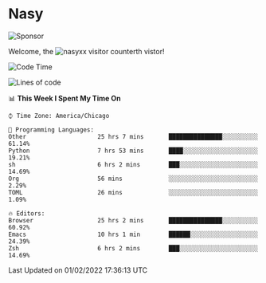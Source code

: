 # Nasy

<!--
<p align="center">
<img height="200" src="https://github-readme-stats.vercel.app/api?username=nasyxx&count_private=true&show_icons=true&theme=dracula&include_all_commits=true"/>
<img height="200" src="https://github-readme-stats.vercel.app/api/top-langs/?username=nasyxx&theme=dracula&hide=html,jupyter+notebook&count_private=true&show_icons=true"/>
</p>

  
----------------
-->

![Sponsor](https://img.shields.io/static/v1.svg?label=Sponsor&message=%E2%9D%A4&logo=GitHub&style=flat&color=pink)
 
Welcome, the ![nasyxx visitor counter](https://count.getloli.com/get/@nasyxx?theme=rule34)th vistor!
 
<!--START_SECTION:waka-->
![Code Time](http://img.shields.io/badge/Code%20Time-1%2C834%20hrs%2020%20mins-blue)

![Lines of code](https://img.shields.io/badge/From%20Hello%20World%20I%27ve%20Written-5%20Million%20lines%20of%20code-blue)

📊 **This Week I Spent My Time On** 

```text
⌚︎ Time Zone: America/Chicago

💬 Programming Languages: 
Other                    25 hrs 7 mins       ███████████████░░░░░░░░░░   61.14% 
Python                   7 hrs 53 mins       ████░░░░░░░░░░░░░░░░░░░░░   19.21% 
sh                       6 hrs 2 mins        ███░░░░░░░░░░░░░░░░░░░░░░   14.69% 
Org                      56 mins             ░░░░░░░░░░░░░░░░░░░░░░░░░   2.29% 
TOML                     26 mins             ░░░░░░░░░░░░░░░░░░░░░░░░░   1.09%

🔥 Editors: 
Browser                  25 hrs 2 mins       ███████████████░░░░░░░░░░   60.92% 
Emacs                    10 hrs 1 min        ██████░░░░░░░░░░░░░░░░░░░   24.39% 
Zsh                      6 hrs 2 mins        ███░░░░░░░░░░░░░░░░░░░░░░   14.69%

```


 Last Updated on 01/02/2022 17:36:13 UTC
<!--END_SECTION:waka-->

<!-- ![visitors](https://visitor-badge.laobi.icu/badge?page_id=nasyxx.nasyxx) -->
